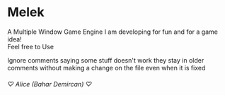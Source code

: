 # Melek

A Multiple Window Game Engine I am developing for fun and for a game idea! \
Feel free to Use

Ignore comments saying some stuff doesn't work they stay in older comments without making a change on the file even when it is fixed

###### ♡ Alice (Bahar Demircan) ♡
